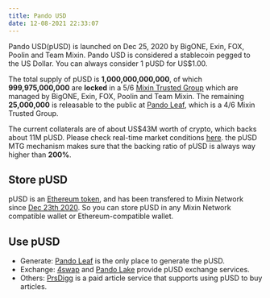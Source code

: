 ```yaml
---
title: Pando USD
date: 12-08-2021 22:33:07
---
```


Pando USD(pUSD) is launched on Dec 25, 2020 by BigONE, Exin, FOX, Poolin and Team Mixin. Pando USD is considered a stablecoin pegged to the US Dollar. You can always consider 1 pUSD for US$1.00.

The total supply of pUSD is **1,000,000,000,000**, of which **999,975,000,000** are **locked** in a 5/6 [Mixin Trusted Group](https://developers.mixin.one/document/mainnet/mtg/exchange) which are managed by BigONE, Exin, FOX, Poolin and Team Mixin. The remaining **25,000,000** is releasable to the public at [Pando Leaf](https://leaf.pando.im), which is a 4/6 Mixin Trusted Group.

The current collaterals are of about US$43M worth of crypto, which backs about 11M pUSD. Please check real-time market conditions [here](https://leaf.pando.im/#/market). the pUSD MTG mechanism makes sure that the backing ratio of pUSD is always way higher than **200%**.

## Store pUSD

pUSD is an [Ethereum token](https://etherscan.io/address/0xdbaef6da45984a9329c2640d19dcb9f62dc2ab66), and has been transfered to Mixin Network since [Dec 23th 2020](https://etherscan.io/tx/0xccd66572e85d66cc05d50e2a16be0eb2348e34cedd34df89113e4b515caaf210). So you can store pUSD in any Mixin Network compatible wallet or Ethereum-compatible wallet.

## Use pUSD

- Generate: [Pando Leaf](https://leaf.pando.im) is the only place to generate the pUSD.
- Exchange: [4swap](https://www.4swap.org/#/) and [Pando Lake](https://lake.pando.im) provide pUSD exchange services.
- Others: [PrsDigg](https://prsdigg.com/) is a paid article service that supports using pUSD to buy articles.


